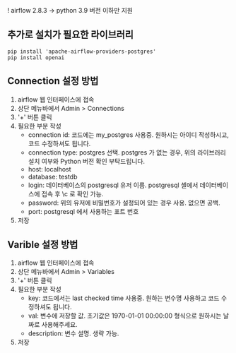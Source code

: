 ! airflow 2.8.3 -> python 3.9 버전 이하만 지원

## 추가로 설치가 필요한 라이브러리

```Shell
pip install 'apache-airflow-providers-postgres'
pip install openai
```

## Connection 설정 방법

1. airflow 웹 인터페이스에 접속
2. 상단 메뉴바에서 Admin > Connections
3. '+' 버튼 클릭
4. 필요한 부분 작성
    - connection id: 코드에는 my_postgres 사용중. 원하시는 아이디 작성하시고, 코드 수정하셔도 됩니다.
    - connection type: postgres 선택. postgres 가 없는 경우, 위의 라이브러리 설치 여부와 Python 버전 확인 부탁드립니다.
    - host: localhost
    - database: testdb
    - login: 데이터베이스의 postgresql 유저 이름. postgresql 셸에서 데이터베이스에 접속 후 \c 로 확인 가능.
    - password: 위의 유저에 비밀번호가 설정되어 있는 경우 사용. 없으면 공백.
    - port: postgresql 에서 사용하는 포트 번호
5. 저장

## Varible 설정 방법

1. airflow 웹 인터페이스에 접속
2. 상단 메뉴바에서 Admin > Variables
3. '+' 버튼 클릭
4. 필요한 부분 작성
    - key: 코드에서는 last checked time 사용중. 원하는 변수명 사용하고 코드 수정하셔도 됩니다.
    - val: 변수에 저장할 값. 초기값은 1970-01-01 00:00:00 형식으로 원하시는 날짜로 사용해주세요.
    - description: 변수 설명. 생략 가능.
5. 저장
